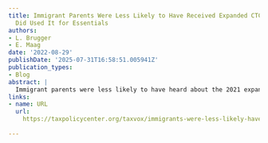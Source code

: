 ```yaml
---
title: Immigrant Parents Were Less Likely to Have Received Expanded CTC; Those Who
  Did Used It for Essentials
authors:
- L. Brugger
- E. Maag
date: '2022-08-29'
publishDate: '2025-07-31T16:58:51.005941Z'
publication_types:
- Blog
abstract: |
  Immigrant parents were less likely to have heard about the 2021 expanded child tax credit (CTC) than parents who were born in the United States, according to a recent survey conducted by      the Social Policy Institute at Washington University in St. Louis and Appalachian State University. Survey data collected from December 2021 through January 2022 also showed immigrant         parents were less likely to have received the credit compared to non-immigrant parents.
links:
- name: URL
  url: 
    https://taxpolicycenter.org/taxvox/immigrants-were-less-likely-have-received-expanded-ctc-those-who-did-used-it-essentials
  
---
```

